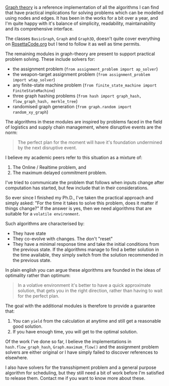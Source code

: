 [Graph theory](https://pypi.org/project/graph-theory/) is a reference implementation
of all the algorithms I can find that have practical implications for solving problems
which can be modelled using nodes and edges. It has been in the works for a bit
over a year, and I'm quite happy with it's balance of simplicity, readability,
maintainability and its comprehensive interface.

The classes `BasicGraph`, `Graph` and `Graph3D`, doesn't quite cover everything 
on [RosettaCode.org](http://rosettacode.org/wiki/Rosetta_Code) but I tend to 
follow it as well as time permits.

The remaining modules in graph-theory are present to support practical problem
solving. These include solvers for:

- the assignment problem (`from assignment_problem import ap_solver`)
- the weapon-target assignment problem (`from assignment_problem import wtap_solver`)
- any finite-state machine problem (`from finite_state_machine import FiniteStateMachine`)
- three graph hashing problems (`from hash import graph_hash, flow_graph_hash, merkle_tree`) 
- randomised graph generation (`from graph.random import random_xy_graph`)


The algorithms in these modules are inspired by problems faced in the field of 
logistics and supply chain management, where disruptive events are the norm: 

>The perfect plan for the moment will have it's foundation
undermined by the next disruptive event.

I believe my academic peers refer to this situation as a mixture of:

1. The Online / Realtime problem, and 
2. The maximum delayed commitment problem.

I've tried to communicate the problem that follows when inputs change after 
computation has started, but few include that in their considerations. 

So ever since I finished my Ph.D., I've taken the practical approach and simply
asked: "For the time it takes to solve this problem, does it matter if things change?"
If the answer is yes, then we need algorithms that are suitable for 
a `volatile environment`.

Such algorithms are characterised by:
 
- They have state 
- They co-evolve with changes. The don't "reset"
- They have a minimal response time and take the initial conditions from 
the previous state. If the algorithms manage to find a better solution in the time
available, they simply switch from the solution recommended in the previous state.

In plain english you can argue these algorithms are founded in the ideas of 
optimality rather than optimum: 

> In a volative environment it's better to have a quick approximate solution, that
gets you in the right direction, rather than having to wait for the perfect plan.

The goal with the additional modules is therefore to provide a guarantee that:
1. You can `yield` from the calculation at anytime and still get a reasonable 
good solution.
2. If you have enough time, you will get to the optimal solution.

Of the work I've done so far, I believe the implementations in `hash.flow_graph_hash`, 
`Graph.maximum_flow()` and the assignment problem solvers are either original 
or I have simply failed to discover references to elsewhere.

I also have solvers for the transshipment problem and a general purpose algorithm
for scheduling, but they still need a bit of work before I'm satisfied to release
them. Contact me if you want to know more about these.



